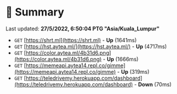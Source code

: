 # 📖 Summary
Last updated: **27/5/2022, 6:50:04 PTG "Asia/Kuala_Lumpur"**

- `GET` [https://shrt.ml](https://shrt.ml) - **Up** (1641ms)
- `GET` [https://hst.aytea.ml/](https://hst.aytea.ml/) - **Up** (4717ms)
- `GET` [https://color.aytea.ml/4b31d6.png](https://color.aytea.ml/4b31d6.png) - **Up** (1666ms)
- `GET` [https://memeapi.aytea14.repl.co/gimme](https://memeapi.aytea14.repl.co/gimme) - **Up** (319ms)
- `GET` [https://teledrivemy.herokuapp.com/dashboard](https://teledrivemy.herokuapp.com/dashboard) - **Down** (70ms)
